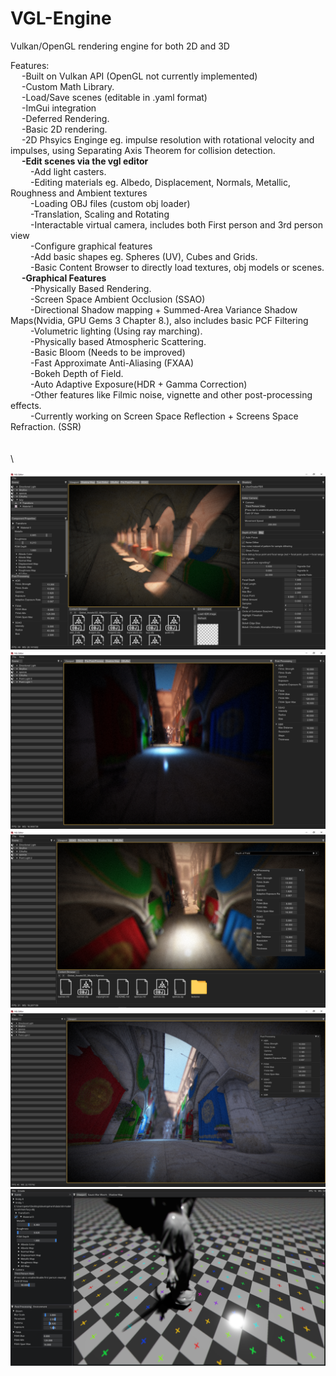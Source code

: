 # VGL-Engine
Vulkan/OpenGL rendering engine for both 2D and 3D

Features:\
&emsp;  -Built on Vulkan API (OpenGL not currently implemented)\
&emsp;  -Custom Math Library.\
&emsp;  -Load/Save scenes (editable in .yaml format)\
&emsp;  -ImGui integration\
&emsp;  -Deferred Rendering.\
&emsp;  -Basic 2D rendering.\
&emsp;  -2D Phsyics Enginge eg. impulse resolution with rotational velocity and impulses, using Separating Axis Theorem for collision detection.\
&emsp;  __-Edit scenes via the vgl editor__\
&emsp;&emsp;    -Add light casters.\
&emsp;&emsp;    -Editing materials eg. Albedo, Displacement, Normals, Metallic, Roughness and Ambient textures\
&emsp;&emsp;    -Loading OBJ files (custom obj loader)\
&emsp;&emsp;    -Translation, Scaling and Rotating\
&emsp;&emsp;    -Interactable virtual camera, includes both First person and 3rd person view\
&emsp;&emsp;    -Configure graphical features\
&emsp;&emsp;    -Add basic shapes eg. Spheres (UV), Cubes and Grids.\
&emsp;&emsp;    -Basic Content Browser to directly load textures, obj models or scenes.\
&emsp;  __-Graphical Features__\
&emsp;&emsp;    -Physically Based Rendering.\
&emsp;&emsp;    -Screen Space Ambient Occlusion (SSAO)\
&emsp;&emsp;    -Directional Shadow mapping + Summed-Area Variance Shadow Maps(Nvidia, GPU Gems 3 Chapter 8.), also includes basic PCF Filtering\
&emsp;&emsp;    -Volumetric lighting (Using ray marching).\
&emsp;&emsp;    -Physically based Atmospheric Scattering.\
&emsp;&emsp;    -Basic Bloom (Needs to be improved)\
&emsp;&emsp;    -Fast Approximate Anti-Aliasing (FXAA)\
&emsp;&emsp;    -Bokeh Depth of Field.\
&emsp;&emsp;    -Auto Adaptive Exposure(HDR + Gamma Correction)\
&emsp;&emsp;    -Other features like Filmic noise, vignette and other post-processing effects.\
&emsp;&emsp;    -Currently working on Screen Space Reflection + Screens Space Refraction. (SSR)\
\
\
\

![Alt text](https://github.com/PeterVondra/VGL/blob/main/images/Screenshot%20(174).png?raw=true)
![Alt text](https://github.com/PeterVondra/VGL/blob/main/images/Screenshot%20(179).png?raw=true)
![Alt text](https://github.com/PeterVondra/VGL/blob/main/images/Screenshot%20(183).png?raw=true)
![Alt text](https://github.com/PeterVondra/VGL/blob/main/images/Screenshot%20(185).png?raw=true)
![Alt text](https://github.com/PeterVondra/VGL/blob/main/images/Screenshot%20(84).png?raw=true)
